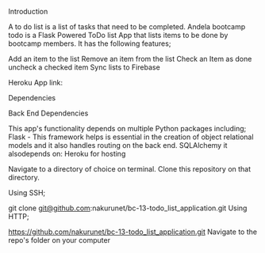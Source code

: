 Introduction

A to do list is a list of tasks that need to be completed.
Andela bootcamp todo is a Flask Powered ToDo list App that lists items to be done by bootcamp members.
It has the following features;

Add an item to the list
Remove an item from the list
Check an Item as done
uncheck a checked item
Sync lists to Firebase

Heroku App link:

Dependencies

Back End Dependencies

This app's functionality depends on multiple Python packages including;
Flask - This framework helps is essential in the creation of object relational models and it also handles routing on the back end.
SQLAlchemy
it alsodepends on:
Heroku for hosting


Navigate to a directory of choice on terminal.
Clone this repository on that directory.

Using SSH;

git clone git@github.com:nakurunet/bc-13-todo_list_application.git
Using HTTP;

https://github.com/nakurunet/bc-13-todo_list_application.git
Navigate to the repo's folder on your computer

